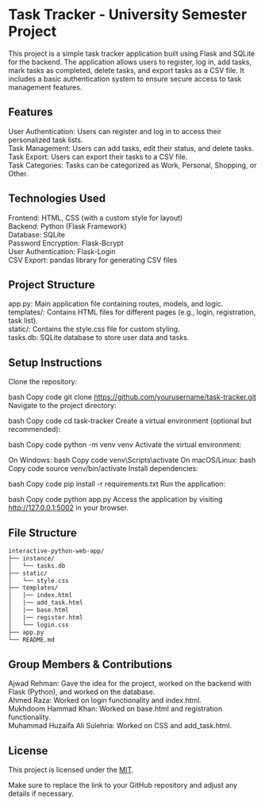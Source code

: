 # Task Tracker - University Semester Project
This project is a simple task tracker application built using Flask and SQLite for the backend. The application allows users to register, log in, add tasks, mark tasks as completed, delete tasks, and export tasks as a CSV file. It includes a basic authentication system to ensure secure access to task management features.

## Features
User Authentication: Users can register and log in to access their personalized task lists.<br>
Task Management: Users can add tasks, edit their status, and delete tasks.<br>
Task Export: Users can export their tasks to a CSV file.<br>
Task Categories: Tasks can be categorized as Work, Personal, Shopping, or Other.<br>

## Technologies Used
Frontend: HTML, CSS (with a custom style for layout)<br>
Backend: Python (Flask Framework)<br>
Database: SQLite<br>
Password Encryption: Flask-Bcrypt<br>
User Authentication: Flask-Login<br>
CSV Export: pandas library for generating CSV files<br>

## Project Structure
app.py: Main application file containing routes, models, and logic.<br>
templates/: Contains HTML files for different pages (e.g., login, registration, task list).<br>
static/: Contains the style.css file for custom styling.<br>
tasks.db: SQLite database to store user data and tasks.<br>

## Setup Instructions
Clone the repository:<br>

bash
Copy code
git clone https://github.com/yourusername/task-tracker.git
Navigate to the project directory:

bash
Copy code
cd task-tracker
Create a virtual environment (optional but recommended):

bash
Copy code
python -m venv venv
Activate the virtual environment:

On Windows:
bash
Copy code
venv\Scripts\activate
On macOS/Linux:
bash
Copy code
source venv/bin/activate
Install dependencies:

bash
Copy code
pip install -r requirements.txt
Run the application:

bash
Copy code
python app.py
Access the application by visiting http://127.0.0.1:5002 in your browser.

## File Structure

```graphql
interactive-python-web-app/
├── instance/
│   └── tasks.db
├── static/
│   └── style.css
├── templates/
│   |── index.html
│   |── add_task.html
│   |── base.html
│   |── register.html
│   └── login.css
├── app.py
└── README.md
```

## Group Members & Contributions
Ajwad Rehman: Gave the idea for the project, worked on the backend with Flask (Python), and worked on the database.<br>
Ahmed Raza: Worked on login functionality and index.html.<br>
Mukhdoom Hammad Khan: Worked on base.html and registration functionality.<br>
Muhammad Huzaifa Ali Sulehria: Worked on CSS and add_task.html.<br>

## License
This project is licensed under the [MIT](LICENSE).

Make sure to replace the link to your GitHub repository and adjust any details if necessary.

